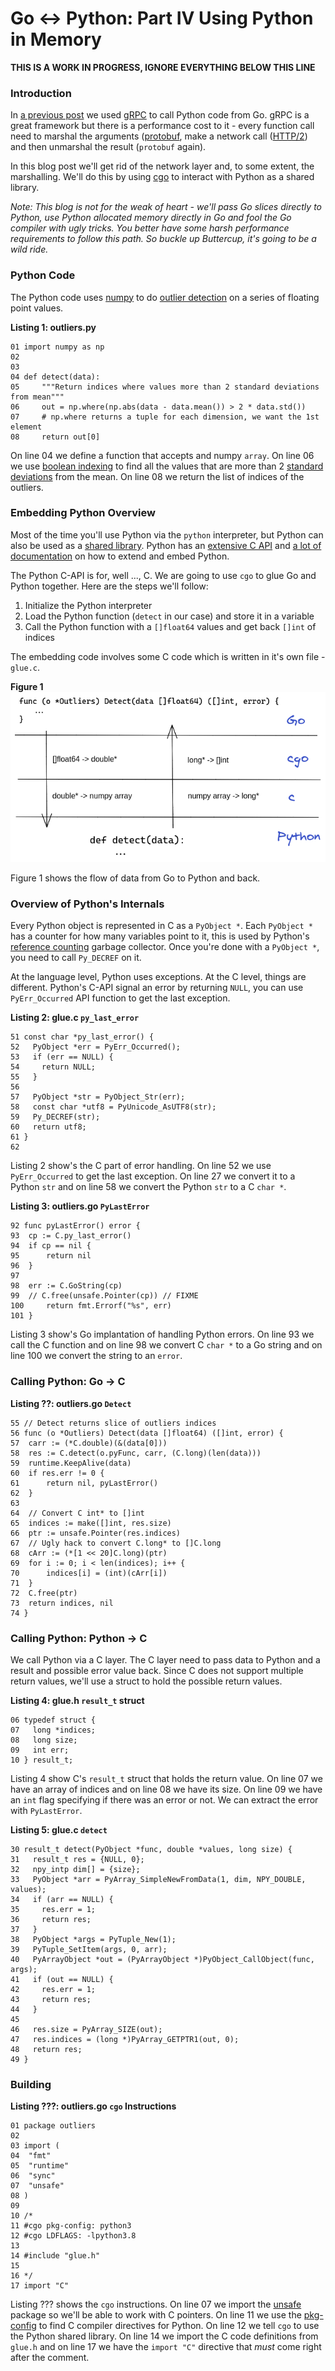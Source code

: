 # Go ↔ Python: Part IV Using Python in Memory

**THIS IS A WORK IN PROGRESS, IGNORE EVERYTHING BELOW THIS LINE**

### Introduction

In [a previous
post](https://www.ardanlabs.com/blog/2020/06/python-go-grpc.html) we used
[gRPC](https://grpc.io/) to call Python code from Go. gRPC is a great framework
but there is a performance cost to it - every function call need to marshal the
arguments ([protobuf](https://developers.google.com/protocol-buffers), make a
network call ([HTTP/2](https://en.wikipedia.org/wiki/HTTP/2)) and then
unmarshal the result (`protobuf` again).

In this blog post we'll get rid of the network layer and, to some extent, the
marshalling. We'll do this by using [cgo](https://golang.org/cmd/cgo/) to
interact with Python as a shared library.

_Note: This blog is not for the weak of heart - we'll pass Go slices directly
to Python, use Python allocated memory directly in Go and fool the Go compiler
with ugly tricks. You better have some harsh performance requirements to follow
this path. So buckle up Buttercup, it's going to be a wild ride._

### Python Code

The Python code uses [numpy](https://numpy.org/) to do [outlier
detection](https://en.wikipedia.org/wiki/Anomaly_detection) on a series of
floating point values.

**Listing 1: outliers.py**
```
01 import numpy as np
02 
03 
04 def detect(data):
05     """Return indices where values more than 2 standard deviations from mean"""
06     out = np.where(np.abs(data - data.mean()) > 2 * data.std())
07     # np.where returns a tuple for each dimension, we want the 1st element
08     return out[0]
```

On line 04 we define a function that accepts and numpy `array`. On line 06 we use [boolean indexing](https://numpy.org/devdocs/user/basics.indexing.html#boolean-or-mask-index-arrays) to find all the values that are more than 2 [standard deviations](https://en.wikipedia.org/wiki/Standard_deviation) from the mean. On line 08 we return the list of indices of the outliers.

### Embedding Python Overview

Most of the time you'll use Python via the `python` interpreter, but Python can also be used as a [shared library](https://en.wikipedia.org/wiki/Library_(computing)#Shared_libraries). Python has an [extensive C API](https://docs.python.org/3/c-api/index.html) and [a lot of documentation](https://docs.python.org/3/extending/index.html) on how to extend and embed Python.

The Python C-API is for, well ..., C. We are going to use `cgo` to glue Go and Python together. Here are the steps we'll follow:

1. Initialize the Python interpreter
2. Load the Python function (`detect` in our case) and store it in a variable
3. Call the Python function with a `[]float64` values and get back `[]int` of indices

The embedding code involves some C code which is written in it's own file - `glue.c`.


**Figure  1**  
![](data-flow.png)

Figure 1 shows the flow of data from Go to Python and back.

### Overview of Python's Internals

Every Python object is represented in C as a `PyObject *`. Each `PyObject *`
has a counter for how many variables point to it, this is used by Python's
[reference counting](https://en.wikipedia.org/wiki/Reference_counting) garbage
collector. Once you're done with a `PyObject *`, you need to call `Py_DECREF`
on it.

At the language level, Python uses exceptions. At the C level, things are
different. Python's C-API signal an error by returning `NULL`, you can use
`PyErr_Occurred` API function to get the last exception.

**Listing 2: glue.c `py_last_error`**
```
51 const char *py_last_error() {
52   PyObject *err = PyErr_Occurred();
53   if (err == NULL) {
54     return NULL;
55   }
56 
57   PyObject *str = PyObject_Str(err);
58   const char *utf8 = PyUnicode_AsUTF8(str);
59   Py_DECREF(str);
60   return utf8;
61 }
62 
```

Listing 2 show's the C part of error handling.
On line 52 we use `PyErr_Occurred` to get the last exception. On line 27 we
convert it to a Python `str` and on line 58 we convert the Python `str` to a C
`char *`.

**Listing 3: outliers.go `PyLastError`**
```
92 func pyLastError() error {
93 	cp := C.py_last_error()
94 	if cp == nil {
95 		return nil
96 	}
97 
98 	err := C.GoString(cp)
99 	// C.free(unsafe.Pointer(cp)) // FIXME
100 	return fmt.Errorf("%s", err)
101 }
```

Listing 3 show's Go implantation of handling Python errors. On line 93 we call
the C function and on line 98 we convert C `char *` to a Go string and on line
100 we convert the string to an `error`.

### Calling Python: Go -> C

**Listing ??: outliers.go `Detect`**
```
55 // Detect returns slice of outliers indices
56 func (o *Outliers) Detect(data []float64) ([]int, error) {
57 	carr := (*C.double)(&(data[0]))
58 	res := C.detect(o.pyFunc, carr, (C.long)(len(data)))
59 	runtime.KeepAlive(data)
60 	if res.err != 0 {
61 		return nil, pyLastError()
62 	}
63 
64 	// Convert C int* to []int
65 	indices := make([]int, res.size)
66 	ptr := unsafe.Pointer(res.indices)
67 	// Ugly hack to convert C.long* to []C.long
68 	cArr := (*[1 << 20]C.long)(ptr)
69 	for i := 0; i < len(indices); i++ {
70 		indices[i] = (int)(cArr[i])
71 	}
72 	C.free(ptr)
73 	return indices, nil
74 }
```


### Calling Python: Python -> C

We call Python via a C layer. The C layer need to pass data to Python and a
result and possible error value back.
Since C does not support multiple return values, we'll use a struct to hold the possible return values.

**Listing 4: glue.h `result_t` struct**
```
06 typedef struct {
07   long *indices;
08   long size;
09   int err;
10 } result_t;
```

Listing 4 show C's `result_t` struct that holds the return value.
On line 07 we have an array of indices and on line 08 we have its size.
On line 09 we have an `int` flag specifying if there was an error or not. We
can extract the error with `PyLastError`.


**Listing 5: glue.c `detect`**
```
30 result_t detect(PyObject *func, double *values, long size) {
31   result_t res = {NULL, 0};
32   npy_intp dim[] = {size};
33   PyObject *arr = PyArray_SimpleNewFromData(1, dim, NPY_DOUBLE, values);
34   if (arr == NULL) {
35     res.err = 1;
36     return res;
37   }
38   PyObject *args = PyTuple_New(1);
39   PyTuple_SetItem(args, 0, arr);
40   PyArrayObject *out = (PyArrayObject *)PyObject_CallObject(func, args);
41   if (out == NULL) {
42     res.err = 1;
43     return res;
44   }
45 
46   res.size = PyArray_SIZE(out);
47   res.indices = (long *)PyArray_GETPTR1(out, 0);
48   return res;
49 }
```



### Building

**Listing ???: outliers.go `cgo` Instructions**
```
01 package outliers
02 
03 import (
04 	"fmt"
05 	"runtime"
06 	"sync"
07 	"unsafe"
08 )
09 
10 /*
11 #cgo pkg-config: python3
12 #cgo LDFLAGS: -lpython3.8
13 
14 #include "glue.h"
15 
16 */
17 import "C"
```

Listing ??? shows the `cgo` instructions. On line 07 we import the [unsafe](https://golang.org/pkg/unsafe/) package so we'll be able to work with C pointers.
On line 11 we use the [pkg-config](https://www.freedesktop.org/wiki/Software/pkg-config/) to find C compiler directives for Python. On line 12 we tell `cgo` to use the Python shared library.
On line 14 we import the C code definitions from `glue.h` and on line 17 we have the `import "C"` directive that *must* come right after the comment.
